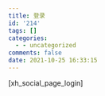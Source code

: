 ```yaml
---
title: 登录
id: '214'
tags: []
categories:
  - - uncategorized
comments: false
date: 2021-10-25 16:33:15
---
```


\[xh\_social\_page\_login\]